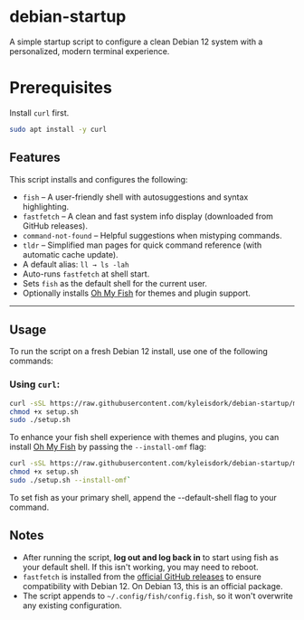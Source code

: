 # debian-startup

A simple startup script to configure a clean Debian 12 system with a personalized, modern terminal experience.

# Prerequisites

Install `curl` first.

```bash
sudo apt install -y curl
```

## Features

This script installs and configures the following:

- `fish` – A user-friendly shell with autosuggestions and syntax highlighting.
- `fastfetch` – A clean and fast system info display (downloaded from GitHub releases).
- `command-not-found` – Helpful suggestions when mistyping commands.
- `tldr` – Simplified man pages for quick command reference (with automatic cache update).
- A default alias: `ll → ls -lah`
- Auto-runs `fastfetch` at shell start.
- Sets `fish` as the default shell for the current user.
- Optionally installs [Oh My Fish](https://github.com/oh-my-fish/oh-my-fish) for themes and plugin support.

---

## Usage

To run the script on a fresh Debian 12 install, use one of the following commands:

### Using `curl`:

```bash
curl -sSL https://raw.githubusercontent.com/kyleisdork/debian-startup/main/debian-default-setup.sh -o setup.sh
chmod +x setup.sh
sudo ./setup.sh
```

To enhance your fish shell experience with themes and plugins, you can install [Oh My Fish](https://github.com/oh-my-fish/oh-my-fish) by passing the `--install-omf` flag:

```bash
curl -sSL https://raw.githubusercontent.com/kyleisdork/debian-startup/main/debian-default-setup.sh -o setup.sh
chmod +x setup.sh
sudo ./setup.sh --install-omf`
```

To set fish as your primary shell, append the --default-shell flag to your command.

## Notes

- After running the script, **log out and log back in** to start using fish as your default shell. If this isn't working, you may need to reboot.
- `fastfetch` is installed from the [official GitHub releases](https://github.com/fastfetch-cli/fastfetch/releases) to ensure compatibility with Debian 12. On Debian 13, this is an official package.
- The script appends to `~/.config/fish/config.fish`, so it won't overwrite any existing configuration.
